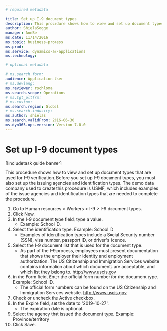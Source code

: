 ```yaml
--- 
# required metadata 
 
title: Set up I-9 document types
description: This procedure shows how to view and set up document types that are used for I-9 verification. 
author: ShielaSogge
manager: AnnBe 
ms.date: 11/14/2016
ms.topic: business-process 
ms.prod:  
ms.service: dynamics-ax-applications 
ms.technology:  
 
# optional metadata 
 
# ms.search.form:   
audience: Application User 
# ms.devlang:  
ms.reviewer: rschloma
ms.search.scope: Operations 
# ms.tgt_pltfrm:  
# ms.custom:  
ms.search.region: Global
# ms.search.industry: 
ms.author: shielas
ms.search.validFrom: 2016-06-30 
ms.dyn365.ops.version: Version 7.0.0 
---
```

# Set up I-9 document types

[!include[task guide banner](../../../includes/task-guide-banner.md)]

This procedure shows how to view and set up document types that are used for I-9 verification. Before you set up I-9 document types, you must also set up the issuing agencies and identification types. The demo data company used to create this procedure is USMF, which includes examples of the issue agencies and identification types that are needed to complete the procedure.

1. Go to Human resources > Workers > I-9 > I-9 document types.
2. Click New.
3. In the I-9 document type field, type a value.
    * Example: School ID.  
4. Select the identification type.  Example:  School ID
    * Examples of identification types include a Social Security number (SSN), visa number, passport ID, or driver's licence.  
5. Select the I-9 document list that is used for the document type.
    * As part of the I-9 process, employees must present documentation that shows the employer their identity and employment authorization. The US Citizenship and Immigration Services website contains information about which documents are acceptable, and which list they belong to.  http://www.uscis.gov  
6. In the Form field, Enter the official form number for the document type. Example: School ID.
    * The official form numbers can be found on the US Citizenship and Immigration Services website.  http://www.uscis.gov  
7. Check or uncheck the Active checkbox.
8. In the Expire field, set the date to '2019-10-27'.
    * The expiration date is optional.  
9. Select the agency that issued the document type. Example: Province/territory
10. Click Save.

